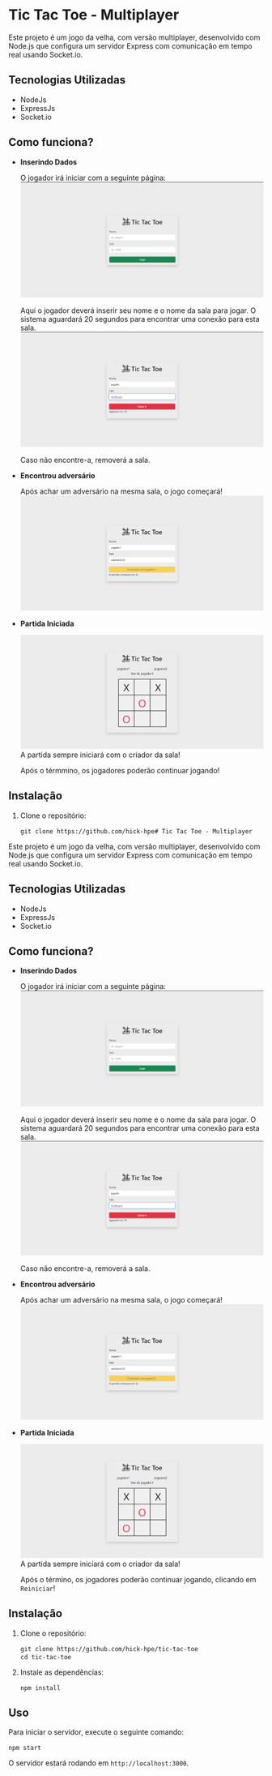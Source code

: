 # Tic Tac Toe - Multiplayer

Este projeto é um jogo da velha, com versão multiplayer, desenvolvido com Node.js que configura um servidor Express com comunicação em tempo real usando Socket.io.


## Tecnologias Utilizadas

- NodeJs
- ExpressJs
- Socket.io

## Como funciona?

- **Inserindo Dados**

   O jogador irá iniciar com a seguinte página:
      ![Página inicial](assets/img/pagina-inicial.png)

   Aqui o jogador deverá inserir seu nome e o nome da sala para jogar. O sistema aguardará 20 segundos para encontrar uma conexão para esta sala.
   ![Esperando adversário](assets/img/esperando-adversario.png)
   
   Caso não encontre-a, removerá a sala.
   
- **Encontrou adversário**

   Após achar um adversário na mesma sala, o jogo começará!
   ![Jogadores conectados](assets/img/jogadores-conectados.png)

- **Partida Iniciada**
   
   ![Partida Iniciada](assets/img/partida-iniciada.png)
   A partida sempre iniciará com o criador da sala!

   Após o térmmino, os jogadores poderão continuar jogando!

## Instalação

1. Clone o repositório:
   ```
   git clone https://github.com/hick-hpe# Tic Tac Toe - Multiplayer

Este projeto é um jogo da velha, com versão multiplayer, desenvolvido com Node.js que configura um servidor Express com comunicação em tempo real usando Socket.io.


## Tecnologias Utilizadas

- NodeJs
- ExpressJs
- Socket.io

## Como funciona?

- **Inserindo Dados**

   O jogador irá iniciar com a seguinte página:
      ![Página inicial](assets/img/pagina-inicial.png)

   Aqui o jogador deverá inserir seu nome e o nome da sala para jogar. O sistema aguardará 20 segundos para encontrar uma conexão para esta sala.
   ![Esperando adversário](assets/img/esperando-adversario.png)
   
   Caso não encontre-a, removerá a sala.
   
- **Encontrou adversário**

   Após achar um adversário na mesma sala, o jogo começará!
   ![Jogadores conectados](assets/img/jogadores-conectados.png)

- **Partida Iniciada**
   
   ![Partida Iniciada](assets/img/partida-iniciada.png)
   A partida sempre iniciará com o criador da sala!

   Após o término, os jogadores poderão continuar jogando, clicando em `Reiniciar`!

## Instalação

1. Clone o repositório:
   ```
   git clone https://github.com/hick-hpe/tic-tac-toe
   cd tic-tac-toe
   ```

2. Instale as dependências:
   ```
   npm install
   ```

## Uso

Para iniciar o servidor, execute o seguinte comando:
```
npm start
```

O servidor estará rodando em `http://localhost:3000`.
